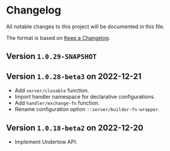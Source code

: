 # Changelog

All notable changes to this project will be documented in this file.

The format is based on [Keep a Changelog](https://keepachangelog.com/en/1.0.0/).

## Version `1.0.29-SNAPSHOT`

## Version `1.0.28-beta3` on 2022-12-21

- Add `server/closable` function.
- Import handler namespace for declarative configurations.
- Add `handler/exchange-fn` function.
- Rename configuration option `::server/builder-fn-wrapper`.

## Version `1.0.18-beta2` on 2022-12-20

- Implement Undertow API.
